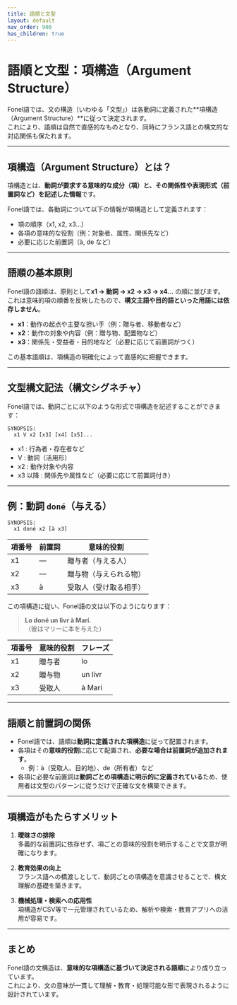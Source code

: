 ```yaml
---
title: 語順と文型
layout: default
nav_order: 900
has_children: true
---
```


# 語順と文型：項構造（Argument Structure）

Fonel語では、文の構造（いわゆる「文型」）は各動詞に定義された**項構造（Argument Structure）**に従って決定されます。  
これにより、語順は自然で直感的なものとなり、同時にフランス語との構文的な対応関係も保たれます。

---

## 項構造（Argument Structure）とは？

項構造とは、**動詞が要求する意味的な成分（項）と、その関係性や表現形式（前置詞など）を記述した情報**です。

Fonel語では、各動詞について以下の情報が項構造として定義されます：

- 項の順序（x1, x2, x3…）
- 各項の意味的な役割（例：対象者、属性、関係先など）
- 必要に応じた前置詞（à, de など）

---

## 語順の基本原則

Fonel語の語順は、原則として**x1 → 動詞 → x2 → x3 → x4…** の順に並びます。  
これは意味的項の順番を反映したもので、**構文主語や目的語といった用語には依存しません**。

- **x1**：動作の起点や主要な担い手（例：贈与者、移動者など）
- **x2**：動作の対象や内容（例：贈与物、配置物など）
- **x3**：関係先・受益者・目的地など（必要に応じて前置詞がつく）

この基本語順は、項構造の明確化によって直感的に把握できます。

---

## 文型構文記法（構文シグネチャ）

Fonel語では、動詞ごとに以下のような形式で項構造を記述することができます：

```
SYNOPSIS:
  x1 V x2 [x3] [x4] [x5]...
```

- x1 : 行為者・存在者など
- V  : 動詞（活用形）
- x2 : 動作対象や内容
- x3 以降 : 関係先や属性など（必要に応じて前置詞付き）

---

## 例：動詞 `doné`（与える）

```
SYNOPSIS:
  x1 doné x2 [à x3]
```

| 項番号 | 前置詞 | 意味的役割             |
|--------|--------|------------------------|
| x1     | —      | 贈与者（与える人）     |
| x2     | —      | 贈与物（与えられる物） |
| x3     | à      | 受取人（受け取る相手） |

この項構造に従い、Fonel語の文は以下のようになります：

> **Lo doné un livr à Marí.**  
> （彼はマリーに本を与えた）

| 項番号 | 意味的役割       | フレーズ         |
|--------|------------------|------------------|
| x1     | 贈与者           | lo               |
| x2     | 贈与物           | un livr          |
| x3     | 受取人           | à Marí           |

---

## 語順と前置詞の関係

- Fonel語では、語順は**動詞に定義された項構造**に従って配置されます。
- 各項はその**意味的役割**に応じて配置され、**必要な場合は前置詞が追加されます**。
  - 例：à（受取人、目的地）、de（所有者）など
- 各項に必要な前置詞は**動詞ごとの項構造に明示的に定義されている**ため、使用者は文型のパターンに従うだけで正確な文を構築できます。

---

## 項構造がもたらすメリット

1. **曖昧さの排除**  
   多義的な前置詞に依存せず、項ごとの意味的役割を明示することで文意が明確になります。

2. **教育効果の向上**  
   フランス語への橋渡しとして、動詞ごとの項構造を意識させることで、構文理解の基礎を築きます。

3. **機械処理・検索への応用性**  
   項構造がCSV等で一元管理されているため、解析や検索・教育アプリへの活用が容易です。

---

## まとめ

Fonel語の文構造は、**意味的な項構造に基づいて決定される語順**により成り立っています。  
これにより、文の意味が一貫して理解・教育・処理可能な形で表現されるように設計されています。
